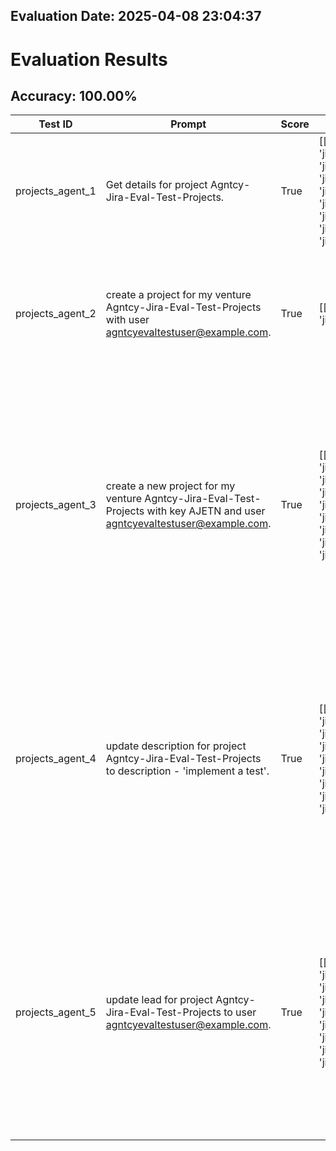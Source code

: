 ## Evaluation Date: 2025-04-08 23:04:37

# Evaluation Results

## Accuracy: 100.00%



| Test ID          | Prompt                                                                                                                     | Score   | Extracted Trajectory                                                                                                                                                                                                                                                                                                                                                                          | Reference Trajectories                                                                                                                                                                                                                                                                                                                                                                                                                                                                                                                                                                                                                                                                                                                                                                                                                               | Notes                                                        |
|------------------|----------------------------------------------------------------------------------------------------------------------------|---------|-----------------------------------------------------------------------------------------------------------------------------------------------------------------------------------------------------------------------------------------------------------------------------------------------------------------------------------------------------------------------------------------------|------------------------------------------------------------------------------------------------------------------------------------------------------------------------------------------------------------------------------------------------------------------------------------------------------------------------------------------------------------------------------------------------------------------------------------------------------------------------------------------------------------------------------------------------------------------------------------------------------------------------------------------------------------------------------------------------------------------------------------------------------------------------------------------------------------------------------------------------------|--------------------------------------------------------------|
| projects_agent_1 | Get details for project Agntcy-Jira-Eval-Test-Projects.                                                                    | True    | [['__start__', 'jira_supervisor', 'jira_supervisor:__start__', 'jira_supervisor:agent', 'jira_supervisor:tools', 'jira_projects_agent', 'jira_projects_agent:__start__', 'jira_projects_agent:agent', 'jira_projects_agent:tools', 'jira_projects_agent:agent', 'jira_projects_agent:generate_structured_response', 'jira_supervisor', 'jira_supervisor:__start__', 'jira_supervisor:agent']] | [['__start__', 'jira_supervisor', 'jira_supervisor:__start__', 'jira_supervisor:agent', 'jira_supervisor:tools', 'jira_projects_agent', 'jira_projects_agent:__start__', 'jira_projects_agent:agent', 'jira_projects_agent:tools', 'jira_projects_agent:agent', 'jira_projects_agent:generate_structured_response', 'jira_supervisor', 'jira_supervisor:__start__', 'jira_supervisor:agent']]                                                                                                                                                                                                                                                                                                                                                                                                                                                        | Get details for project.                                     |
| projects_agent_2 | create a project for my venture Agntcy-Jira-Eval-Test-Projects with user agntcyevaltestuser@example.com.                   | True    | [['__start__', 'jira_supervisor', 'jira_supervisor:__start__', 'jira_supervisor:agent']]                                                                                                                                                                                                                                                                                                      | [['__start__', 'jira_supervisor', 'jira_supervisor:__start__', 'jira_supervisor:agent', 'jira_supervisor:tools', 'jira_projects_agent', 'jira_projects_agent:__start__', 'jira_projects_agent:agent', 'jira_projects_agent:tools', 'jira_projects_agent:agent', 'jira_projects_agent:generate_structured_response', 'jira_supervisor', 'jira_supervisor:__start__', 'jira_supervisor:agent'], ['__start__', 'jira_supervisor', 'jira_supervisor:__start__', 'jira_supervisor:agent']]                                                                                                                                                                                                                                                                                                                                                                | [Negative] Create project - Not enough information provided. |
| projects_agent_3 | create a new project for my venture Agntcy-Jira-Eval-Test-Projects with key AJETN and user agntcyevaltestuser@example.com. | True    | [['__start__', 'jira_supervisor', 'jira_supervisor:__start__', 'jira_supervisor:agent', 'jira_supervisor:tools', 'jira_projects_agent', 'jira_projects_agent:__start__', 'jira_projects_agent:agent', 'jira_projects_agent:tools', 'jira_projects_agent:agent', 'jira_projects_agent:generate_structured_response', 'jira_supervisor', 'jira_supervisor:__start__', 'jira_supervisor:agent']] | [['__start__', 'jira_supervisor', 'jira_supervisor:__start__', 'jira_supervisor:agent', 'jira_supervisor:tools', 'jira_projects_agent', 'jira_projects_agent:__start__', 'jira_projects_agent:agent', 'jira_projects_agent:tools', 'jira_projects_agent:agent', 'jira_projects_agent:tools', 'jira_projects_agent:agent', 'jira_projects_agent:generate_structured_response', 'jira_supervisor', 'jira_supervisor:__start__', 'jira_supervisor:agent'], ['__start__', 'jira_supervisor', 'jira_supervisor:__start__', 'jira_supervisor:agent', 'jira_supervisor:tools', 'jira_projects_agent', 'jira_projects_agent:__start__', 'jira_projects_agent:agent', 'jira_projects_agent:tools', 'jira_projects_agent:agent', 'jira_projects_agent:generate_structured_response', 'jira_supervisor', 'jira_supervisor:__start__', 'jira_supervisor:agent']] | Create new project.                                          |
| projects_agent_4 | update description for project Agntcy-Jira-Eval-Test-Projects to description - 'implement a test'.                         | True    | [['__start__', 'jira_supervisor', 'jira_supervisor:__start__', 'jira_supervisor:agent', 'jira_supervisor:tools', 'jira_projects_agent', 'jira_projects_agent:__start__', 'jira_projects_agent:agent', 'jira_projects_agent:tools', 'jira_projects_agent:agent', 'jira_projects_agent:generate_structured_response', 'jira_supervisor', 'jira_supervisor:__start__', 'jira_supervisor:agent']] | [['__start__', 'jira_supervisor', 'jira_supervisor:__start__', 'jira_supervisor:agent', 'jira_supervisor:tools', 'jira_projects_agent', 'jira_projects_agent:__start__', 'jira_projects_agent:agent', 'jira_projects_agent:tools', 'jira_projects_agent:agent', 'jira_projects_agent:tools', 'jira_projects_agent:agent', 'jira_projects_agent:generate_structured_response', 'jira_supervisor', 'jira_supervisor:__start__', 'jira_supervisor:agent'], ['__start__', 'jira_supervisor', 'jira_supervisor:__start__', 'jira_supervisor:agent', 'jira_supervisor:tools', 'jira_projects_agent', 'jira_projects_agent:__start__', 'jira_projects_agent:agent', 'jira_projects_agent:tools', 'jira_projects_agent:agent', 'jira_projects_agent:generate_structured_response', 'jira_supervisor', 'jira_supervisor:__start__', 'jira_supervisor:agent']] | Update project description.                                  |
| projects_agent_5 | update lead for project Agntcy-Jira-Eval-Test-Projects to user agntcyevaltestuser@example.com.                             | True    | [['__start__', 'jira_supervisor', 'jira_supervisor:__start__', 'jira_supervisor:agent', 'jira_supervisor:tools', 'jira_projects_agent', 'jira_projects_agent:__start__', 'jira_projects_agent:agent', 'jira_projects_agent:tools', 'jira_projects_agent:agent', 'jira_projects_agent:generate_structured_response', 'jira_supervisor', 'jira_supervisor:__start__', 'jira_supervisor:agent']] | [['__start__', 'jira_supervisor', 'jira_supervisor:__start__', 'jira_supervisor:agent', 'jira_supervisor:tools', 'jira_projects_agent', 'jira_projects_agent:__start__', 'jira_projects_agent:agent', 'jira_projects_agent:tools', 'jira_projects_agent:agent', 'jira_projects_agent:tools', 'jira_projects_agent:agent', 'jira_projects_agent:generate_structured_response', 'jira_supervisor', 'jira_supervisor:__start__', 'jira_supervisor:agent'], ['__start__', 'jira_supervisor', 'jira_supervisor:__start__', 'jira_supervisor:agent', 'jira_supervisor:tools', 'jira_projects_agent', 'jira_projects_agent:__start__', 'jira_projects_agent:agent', 'jira_projects_agent:tools', 'jira_projects_agent:agent', 'jira_projects_agent:generate_structured_response', 'jira_supervisor', 'jira_supervisor:__start__', 'jira_supervisor:agent']] | Update project lead.                                         |
